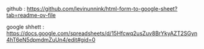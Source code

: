 github :
https://github.com/levinunnink/html-form-to-google-sheet?tab=readme-ov-file

google shhett :
https://docs.google.com/spreadsheets/d/15Hfcwq2usZuv8BrYkyAZT2SGyn4hT6eN5dpmdmZuUn4/edit#gid=0


